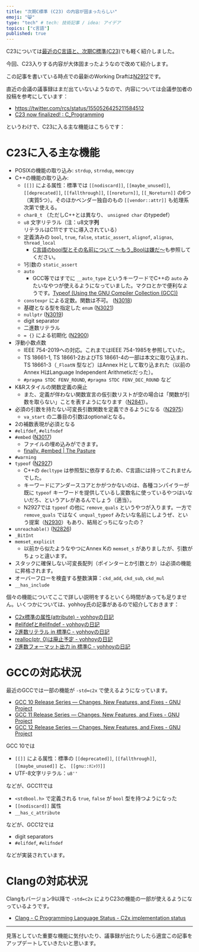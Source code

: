 ```yaml
---
title: "次期C標準 (C23) の内容が固まったらしい"
emoji: "😸"
type: "tech" # tech: 技術記事 / idea: アイデア
topics: ["c言語"]
published: true
---
```


C23については[最近のC言語と、次期C標準(C23)](modern-c-language)でも軽く紹介しました。

今回、C23入りする内容が大体固まったようなので改めて紹介します。

この記事を書いている時点での最新のWorking Draftは[N2912](https://www.open-std.org/jtc1/sc22/wg14/www/docs/n2912.pdf)です。

直近の会議の議事録はまだ出ていないようなので、内容については会議参加者の投稿を参考にしています：

* https://twitter.com/rcs/status/1550526425211584512
* [C23 now finalized! : C_Programming](https://www.reddit.com/r/C_Programming/comments/w5hl80/c23_now_finalized/)

というわけで、C23に入る主な機能はこちらです：

# C23に入る主な機能

* POSIXの機能の取り込み: `strdup`, `strndup`, `memccpy`
* C++の機能の取り込み:
    * `[[]]` による属性：標準では `[[nodiscard]]`, `[[maybe_unused]]`, `[[deprecated]]`, `[[fallthrough]]`, `[[noreturn]]`, `[[_Noreturn]]` の6つ（実質5つ）。そのほかベンダー独自のもの `[[vendor::attr]]` も処理系次第で使える。
    * `char8_t` （ただしC++とは異なり、 `unsigned char` のtypedef）
    * `u8` 文字リテラル（注：u8文字**列**リテラルはC11ですでに導入されている）
    * 定義済みの `bool`, `true`, `false`, `static_assert`, `alignof`, `alignas`, `thread_local`
        * [C言語のbool型とその名前について 〜もう_Boolは嫌だ〜](boolean-in-c)も参照してください。
    * 1引数の `static_assert`
    * `auto`
        * GCC等ではすでに `__auto_type` というキーワードでC++の `auto` みたいなやつが使えるようになっていました。マクロとかで便利なようです。[Typeof (Using the GNU Compiler Collection (GCC))](https://gcc.gnu.org/onlinedocs/gcc-12.1.0/gcc/Typeof.html#Typeof)
    * `constexpr` による定数。関数は不可。 ([N3018](https://www.open-std.org/jtc1/sc22/wg14/www/docs/n3018.htm))
    * 基礎となる型を指定した `enum` ([N3021](https://www.open-std.org/jtc1/sc22/wg14/www/docs/n3021.htm))
    * `nullptr` ([N3019](https://www.open-std.org/jtc1/sc22/wg14/www/docs/n3019.htm))
    * digit separator
    * 二進数リテラル
    * `= {}` による初期化 ([N2900](https://www.open-std.org/jtc1/sc22/wg14/www/docs/n2900.htm))
* 浮動小数点数
    * IEEE 754-2019への対応。これまではIEEE 754-1985を参照していた。
    * TS 18661-1, TS 18661-2およびTS 18661-4の一部は本文に取り込まれ、TS 18661-3（`_FloatN` 型など）はAnnex Hとして取り込まれた（以前のAnnex HはLanguage Independent Arithmeticだった）。
    * `#pragma STDC FENV_ROUND`, `#pragma STDC FENV_DEC_ROUND` など
* K&amp;Rスタイルの関数定義の廃止
    * また、定義が伴わない関数宣言の仮引数リストが空の場合は「関数が引数を取らない」ことを表すようになります（[N2841](https://www.open-std.org/jtc1/sc22/wg14/www/docs/n2841.htm)）。
* 必須の引数を持たない可変長引数関数を定義できるようになる（[N2975](http://www.open-std.org/jtc1/sc22/wg14/www/docs/n2975.pdf)）
    * `va_start` の二番目の引数はoptionalとなる。
* 2の補数表現が必須となる
* `#elifdef`, `#elifndef`
* `#embed` ([N3017](https://www.open-std.org/jtc1/sc22/wg14/www/docs/n3017.htm))
    * ファイルの埋め込みができます。
    * [finally. #embed | The Pasture](https://thephd.dev/finally-embed-in-c23)
* `#warning`
* `typeof` ([N2927](https://www.open-std.org/jtc1/sc22/wg14/www/docs/n2927.htm))
    * C++の `decltype` は参照型に依存するため、C言語には持ってこれませんでした。
    * キーワードにアンダースコアとかがつかないのは、各種コンパイラーが既に `typeof` キーワードを提供しているし変数名に使っているやつはいないだろ、というアレがあるんでしょう（適当）。
    * N2927では `typeof` の他に `remove_quals` というやつが入ります。一方で `remove_quals` ではなく `unqual_typeof` みたいな名前にしようぜ、という提案（[N2930](https://www.open-std.org/jtc1/sc22/wg14/www/docs/n2930.pdf)）もあり、結局どっちになったの？
* `unreachable()` ([N2826](https://www.open-std.org/jtc1/sc22/wg14/www/docs/n2826.pdf))
* `_BitInt`
* `memset_explicit`
    * 以前から似たようなやつにAnnex Kの `memset_s` がありましたが、引数がちょっと違います。
* スタックに確保しない可変長配列（ポインターとか引数とか）は必須の機能に昇格されます。
* オーバーフローを検査する整数演算：`ckd_add`, `ckd_sub`, `ckd_mul`
* `__has_include`

個々の機能についてここで詳しい説明をするといくら時間があっても足りません。いくつかについては、yohhoy氏の記事があるので紹介しておきます：

* [C2x標準の属性(attribute) - yohhoyの日記](https://yohhoy.hatenadiary.jp/entry/20200505/p1)
* [#elifdefと#elifndef - yohhoyの日記](https://yohhoy.hatenadiary.jp/entry/20210604/p1)
* [2進数リテラル in 標準C - yohhoyの日記](https://yohhoy.hatenadiary.jp/entry/20210228/p1)
* [realloc(ptr, 0)は廃止予定 - yohhoyの日記](https://yohhoy.hatenadiary.jp/entry/20210909/p1)
* [2進数フォーマット出力 in 標準C - yohhoyの日記](https://yohhoy.hatenadiary.jp/entry/20211028/p1)

# GCCの対応状況

最近のGCCでは一部の機能が `-std=c2x` で使えるようになっています。

* [GCC 10 Release Series — Changes, New Features, and Fixes - GNU Project](https://gcc.gnu.org/gcc-10/changes.html#c)
* [GCC 11 Release Series — Changes, New Features, and Fixes - GNU Project](https://gcc.gnu.org/gcc-11/changes.html#c)
* [GCC 12 Release Series — Changes, New Features, and Fixes - GNU Project](https://gcc.gnu.org/gcc-12/changes.html#c)

GCC 10では

* `[[]]` による属性：標準の `[[deprecated]]`, `[[fallthrough]]`, `[[maybe_unused]]` と、 `[[gnu::ﾎﾆｬﾗﾗ]]`
* UTF-8文字リテラル：`u8''`

などが、GCC11では

* `<stdbool.h>` で定義される `true`, `false` が `bool` 型を持つようになった
* `[[nodiscard]]` 属性
* `__has_c_attribute`

などが、GCC12では

* digit separators
* `#elifdef`, `#elifndef`

などが実装されています。

# Clangの対応状況

Clangもバージョン9以降で `-std=c2x` によりC23の機能の一部が使えるようになっているようです。

* [Clang - C Programming Language Status - C2x implementation status](https://clang.llvm.org/c_status.html#c2x)

---

見落としていた重要な機能に気付いたり、議事録が出たりしたら適宜この記事をアップデートしていきたいと思います。
